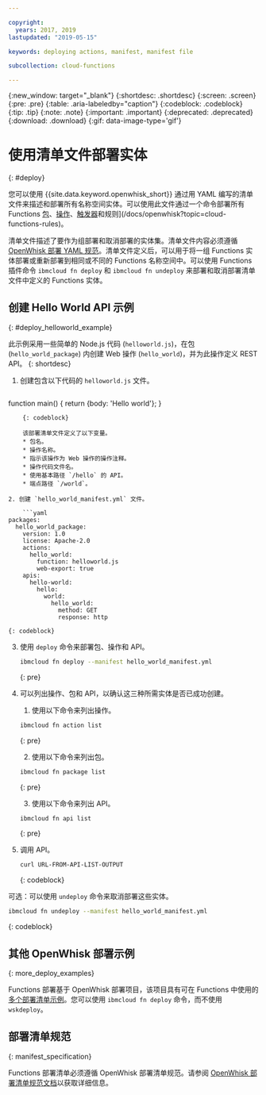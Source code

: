 ```yaml
---

copyright:
  years: 2017, 2019
lastupdated: "2019-05-15"

keywords: deploying actions, manifest, manifest file

subcollection: cloud-functions

---
```


{:new_window: target="_blank"}
{:shortdesc: .shortdesc}
{:screen: .screen}
{:pre: .pre}
{:table: .aria-labeledby="caption"}
{:codeblock: .codeblock}
{:tip: .tip}
{:note: .note}
{:important: .important}
{:deprecated: .deprecated}
{:download: .download}
{:gif: data-image-type='gif'}

# 使用清单文件部署实体
{: #deploy}

您可以使用 {{site.data.keyword.openwhisk_short}} 通过用 YAML 编写的清单文件来描述和部署所有名称空间实体。可以使用此文件通过一个命令部署所有 Functions [包](/docs/openwhisk?topic=cloud-functions-pkg_ov)、[操作](/docs/openwhisk?topic=cloud-functions-actions)、[触发器](/docs/openwhisk?topic=cloud-functions-triggers)和规则](/docs/openwhisk?topic=cloud-functions-rules)。

清单文件描述了要作为组部署和取消部署的实体集。清单文件内容必须遵循 [OpenWhisk 部署 YAML 规范](https://github.com/apache/incubator-openwhisk-wskdeploy/tree/master/specification#package-specification)。清单文件定义后，可以用于将一组 Functions 实体部署或重新部署到相同或不同的 Functions 名称空间中。可以使用 Functions 插件命令 `ibmcloud fn deploy` 和 `ibmcloud fn undeploy` 来部署和取消部署清单文件中定义的 Functions 实体。

## 创建 Hello World API 示例
{: #deploy_helloworld_example}

此示例采用一些简单的 Node.js 代码 (`helloworld.js`)，在包 (`hello_world_package`) 内创建 Web 操作 (`hello_world`)，并为此操作定义 REST API。
{: shortdesc}

1. 创建包含以下代码的 `helloworld.js` 文件。

    ```javascript
function main() {
    return {body: 'Hello world'};
}
```
    {: codeblock}

    该部署清单文件定义了以下变量。
    * 包名。
    * 操作名称。
    * 指示该操作为 Web 操作的操作注释。
    * 操作代码文件名。
    * 使用基本路径 `/hello` 的 API。
    * 端点路径 `/world`。

2. 创建 `hello_world_manifest.yml` 文件。

    ```yaml
packages:
  hello_world_package:
    version: 1.0
    license: Apache-2.0
    actions:
      hello_world:
        function: helloworld.js
        web-export: true
    apis:
      hello-world:
        hello:
          world:
            hello_world:
              method: GET
              response: http
```
    {: codeblock}

3. 使用 `deploy` 命令来部署包、操作和 API。

    ```sh
    ibmcloud fn deploy --manifest hello_world_manifest.yml
    ```
    {: pre}

4. 可以列出操作、包和 API，以确认这三种所需实体是否已成功创建。


    1. 使用以下命令来列出操作。

      ```sh
      ibmcloud fn action list
      ```
      {: pre}

    2. 使用以下命令来列出包。

      ```sh
      ibmcloud fn package list
      ```
      {: pre}

    3. 使用以下命令来列出 API。

      ```sh
      ibmcloud fn api list
      ```
      {: pre}

5. 调用 API。

    ```sh
    curl URL-FROM-API-LIST-OUTPUT
    ```
    {: codeblock}

可选：可以使用 `undeploy` 命令来取消部署这些实体。

```sh
ibmcloud fn undeploy --manifest hello_world_manifest.yml
```
{: codeblock}

## 其他 OpenWhisk 部署示例
{: more_deploy_examples}

Functions 部署基于 OpenWhisk 部署项目，该项目具有可在 Functions 中使用的[多个部署清单示例](https://github.com/apache/incubator-openwhisk-wskdeploy/blob/master/docs/programming_guide.md#guided-examples)。您可以使用 `ibmcloud fn deploy` 命令，而不使用 `wskdeploy`。

## 部署清单规范
{: manifest_specification}

Functions 部署清单必须遵循 OpenWhisk 部署清单规范。请参阅 [OpenWhisk 部署清单规范文档](https://github.com/apache/incubator-openwhisk-wskdeploy/tree/master/specification#openwhisk-packaging-specification)以获取详细信息。
